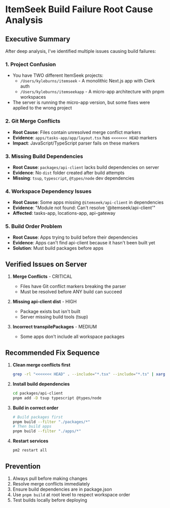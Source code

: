 # ItemSeek Build Failure Root Cause Analysis

## Executive Summary

After deep analysis, I've identified multiple issues causing build failures:

### 1. **Project Confusion**
- You have TWO different ItemSeek projects:
  - `/Users/kyleburns/itemseek` - A monolithic Next.js app with Clerk auth
  - `/Users/kyleburns/itemseekapp` - A micro-app architecture with pnpm workspaces
- The server is running the micro-app version, but some fixes were applied to the wrong project

### 2. **Git Merge Conflicts**
- **Root Cause**: Files contain unresolved merge conflict markers
- **Evidence**: `apps/tasks-app/app/layout.tsx` has `<<<<<<< HEAD` markers
- **Impact**: JavaScript/TypeScript parser fails on these markers

### 3. **Missing Build Dependencies**
- **Root Cause**: `packages/api-client` lacks build dependencies on server
- **Evidence**: No `dist` folder created after build attempts
- **Missing**: `tsup`, `typescript`, `@types/node` dev dependencies

### 4. **Workspace Dependency Issues**
- **Root Cause**: Some apps missing `@itemseek/api-client` in dependencies
- **Evidence**: "Module not found: Can't resolve '@itemseek/api-client'"
- **Affected**: tasks-app, locations-app, api-gateway

### 5. **Build Order Problem**
- **Root Cause**: Apps trying to build before their dependencies
- **Evidence**: Apps can't find api-client because it hasn't been built yet
- **Solution**: Must build packages before apps

## Verified Issues on Server

1. **Merge Conflicts** - CRITICAL
   - Files have Git conflict markers breaking the parser
   - Must be resolved before ANY build can succeed

2. **Missing api-client dist** - HIGH
   - Package exists but isn't built
   - Server missing build tools (tsup)

3. **Incorrect transpilePackages** - MEDIUM
   - Some apps don't include all workspace packages

## Recommended Fix Sequence

1. **Clean merge conflicts first**
   ```bash
   grep -rl "<<<<<<< HEAD" . --include="*.tsx" --include="*.ts" | xargs -I {} sed -i '/<<<<<<< HEAD/,/=======/d; />>>>>>> /d' {}
   ```

2. **Install build dependencies**
   ```bash
   cd packages/api-client
   pnpm add -D tsup typescript @types/node
   ```

3. **Build in correct order**
   ```bash
   # Build packages first
   pnpm build --filter "./packages/*"
   # Then build apps
   pnpm build --filter "./apps/*"
   ```

4. **Restart services**
   ```bash
   pm2 restart all
   ```

## Prevention

1. Always pull before making changes
2. Resolve merge conflicts immediately
3. Ensure build dependencies are in package.json
4. Use `pnpm build` at root level to respect workspace order
5. Test builds locally before deploying